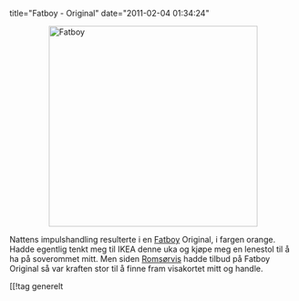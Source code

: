 title="Fatboy - Original"
date="2011-02-04 01:34:24"
<p><img style="display: block; margin-left: auto; margin-right: auto;" title="fatboy.png" src="http://pjatt.net/images/2011/02/fatboy.png" border="0" alt="Fatboy" width="366" height="352"  /></p>
<p>Nattens impulshandling resulterte i en <a href="http://www.fatboyusa.com/">Fatboy</a> Original, i fargen orange. Hadde egentlig tenkt meg til IKEA denne uka og kjøpe meg en lenestol til å ha på soverommet mitt. Men siden <a href="http://www.romsorvis.no/">Romsørvis</a> hadde tilbud på Fatboy Original så var kraften stor til å finne fram visakortet mitt og handle.</p>

[[!tag  generelt
